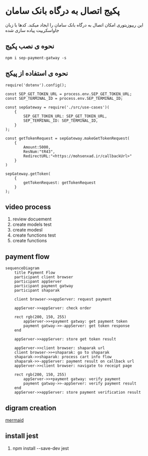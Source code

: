 
# پکیج اتصال به درگاه بانک سامان

این ریپوزیتوری امکان اتصال به درگاه بانک سامان را ایجاد میکند.
کدها با زبان جاواسکریپت پیاده سازی شده

## نحوه ی نصب پکیج

```
npm i sep-payment-gatway -s
```

## نحوه ی استفاده از پیکج

```
require('dotenv').config();

const SEP_GET_TOKEN_URL = process.env.SEP_GET_TOKEN_URL;
const SEP_TERMINAL_ID = process.env.SEP_TERMINAL_ID;

const sepGateway = require('./src/use-cases')(
    {
        SEP_GET_TOKEN_URL: SEP_GET_TOKEN_URL,
        SEP_TERMINAL_ID: SEP_TERMINAL_ID,
    }
);

const getTokenRequest = sepGateway.makeGetTokenRequest(
    {
        Amount:5000,
        ResNum:"tR43",
        RedirectURL:"<https://mohsenxad.ir/callbackUrl>"
    }
)

sepGateway.getToken(
    {
        getTokenRequest: getTokenRequest
    }
);
```
## video process

1. review docuement
2. create models test
3. create modesl
4. create functions test
5. create functions

## payment flow
```mermaid
sequenceDiagram
    title Payment Flow
    participant client browser
    participant appServer
    participant payment gatway
    participant shaparak

    client browser->>appServer: request payment

    appServer->>appServer: check order
    
    rect rgb(200, 150, 255)
        appServer->>+payment gatway: get payment token
        payment gatway->>-appServer: get token response
    end
    
    appServer->>appServer: store get token result

    appServer->>client browser: shaparak url
    client browser->>+shaparak: go to shaparak
    shaparak->>shaparak: process cart info flow
    shaparak->>-appServer: payment result on callback url
    appServer->>client browser: navigate to receipt page
    
    rect rgb(200, 150, 255)
        appServer->>+payment gatway: verify payment
        payment gatway->>-appServer: verify payment result
    end
    appServer->>appServer: store payment verification result
```



## digram creation

[mermaid](https://mermaid.js.org/syntax/sequenceDiagram.html)

## install jest
1. npm install --save-dev jest
